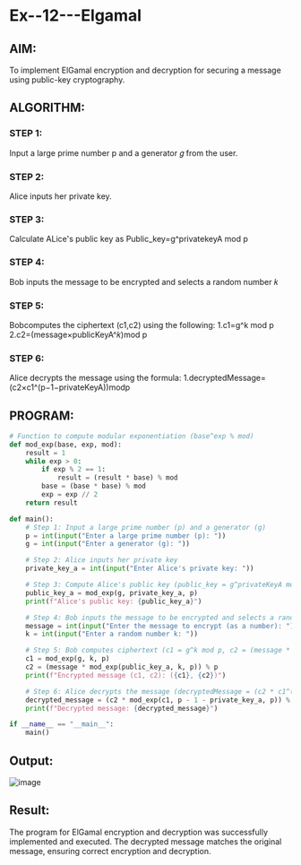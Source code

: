 # Ex--12---Elgamal
## AIM: 
To implement ElGamal encryption and decryption for securing a message using public-key cryptography.

## ALGORITHM:

### STEP 1:
Input a large prime number p and a generator 𝑔 from the user.

### STEP 2:
Alice inputs her private key.

### STEP 3:
Calculate ALice's public key as Public_key=g^privatekeyA mod p

### STEP 4:
Bob inputs the message to be encrypted and selects a random number 𝑘
### STEP 5:
Bobcomputes the ciphertext (c1,c2) using the following:
  1.c1=g^k mod p
  2.c2=(message×publicKeyA^𝑘)mod p
### STEP 6:
Alice decrypts the message using the formula:
   1.decryptedMessage= (c2×c1^(p−1−privateKeyA))modp
## PROGRAM:
```py
# Function to compute modular exponentiation (base^exp % mod)
def mod_exp(base, exp, mod):
    result = 1
    while exp > 0:
        if exp % 2 == 1:
            result = (result * base) % mod
        base = (base * base) % mod
        exp = exp // 2
    return result

def main():
    # Step 1: Input a large prime number (p) and a generator (g)
    p = int(input("Enter a large prime number (p): "))
    g = int(input("Enter a generator (g): "))

    # Step 2: Alice inputs her private key
    private_key_a = int(input("Enter Alice's private key: "))

    # Step 3: Compute Alice's public key (public_key = g^privateKeyA mod p)
    public_key_a = mod_exp(g, private_key_a, p)
    print(f"Alice's public key: {public_key_a}")

    # Step 4: Bob inputs the message to be encrypted and selects a random k
    message = int(input("Enter the message to encrypt (as a number): "))
    k = int(input("Enter a random number k: "))

    # Step 5: Bob computes ciphertext (c1 = g^k mod p, c2 = (message * publicKeyA^k) mod p)
    c1 = mod_exp(g, k, p)
    c2 = (message * mod_exp(public_key_a, k, p)) % p
    print(f"Encrypted message (c1, c2): ({c1}, {c2})")

    # Step 6: Alice decrypts the message (decryptedMessage = (c2 * c1^(p-1-privateKeyA)) mod p)
    decrypted_message = (c2 * mod_exp(c1, p - 1 - private_key_a, p)) % p
    print(f"Decrypted message: {decrypted_message}")

if __name__ == "__main__":
    main()

```
## Output:
![image](https://github.com/user-attachments/assets/05444ec4-32bf-4a9c-85c5-28ac73f86f19)
## Result:
The program for ElGamal encryption and decryption was successfully implemented and executed. The decrypted message matches the original message, ensuring correct encryption and decryption.
